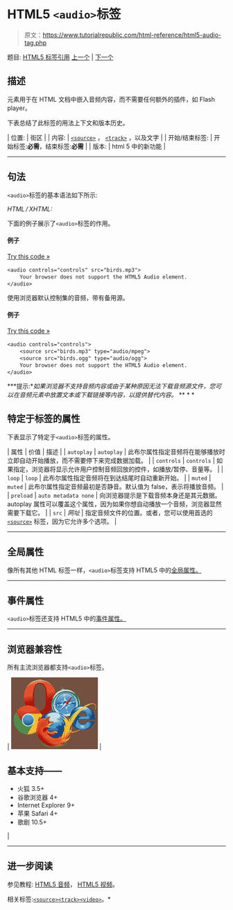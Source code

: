 # HTML5 `<audio>`标签

> 原文：<https://www.tutorialrepublic.com/html-reference/html5-audio-tag.php>

题目: [HTML5 标签引用](html5-tags.php) [上一个](html5-aside-tag.php) | [下一个](html-b-tag.php)

## 描述

元素用于在 HTML 文档中嵌入音频内容，而不需要任何额外的插件，如 Flash player。

下表总结了此标签的用法上下文和版本历史。

| 位置: | 街区 |
| 内容: | [`<source>`](html5-source-tag.php) ， [`<track>`](html5-track-tag.php) ，以及文字 |
| 开始/结束标签: | 开始标签:**必需**，结束标签:**必需** |
| 版本: | html 5 中的新功能 |

* * *

## 句法

`<audio>`标签的基本语法如下所示:

*HTML / XHTML:* <audio> ... </audio>

下面的例子展示了`<audio>`标签的作用。

#### 例子

[Try this code »](../codelab.php?topic=html5&file=audio-tag "Try this code using online Editor")

```
<audio controls="controls" src="birds.mp3">
    Your browser does not support the HTML5 Audio element.
</audio>
```

使用浏览器默认控制集的音频，带有备用源。

#### 例子

[Try this code »](../codelab.php?topic=html5&file=audio-tag-with-multiple-sources "Try this code using online Editor")

```
<audio controls="controls">
    <source src="birds.mp3" type="audio/mpeg">
    <source src="birds.ogg" type="audio/ogg">
    Your browser does not support the HTML5 Audio element.
</audio>
```

 ***提示:**如果浏览器不支持音频内容或由于某种原因无法下载音频源文件，您可以在音频元素中放置文本或下载链接等内容，以提供替代内容。*  ** * *

## 特定于标签的属性

下表显示了特定于`<audio>`标签的属性。

| 属性 | 价值 | 描述 |
| `autoplay` | `autoplay` | 此布尔属性指定音频将在能够播放时立即自动开始播放，而不需要停下来完成数据加载。 |
| `controls` | `controls` | 如果指定，浏览器将显示允许用户控制音频回放的控件，如播放/暂停、音量等。 |
| `loop` | `loop` | 此布尔属性指定音频将在到达结尾时自动重新开始。 |
| `muted` | `muted` | 此布尔属性指定音频最初是否静音。默认值为 false，表示将播放音频。 |
| `preload` | `auto
metadata
none` | 向浏览器提示是下载音频本身还是其元数据。autoplay 属性可以覆盖这个属性，因为如果你想自动播放一个音频，浏览器显然需要下载它。 |
| `src` | *网址* | 指定音频文件的位置。或者，您可以使用首选的 [`<source>`](html5-source-tag.php) 标签，因为它允许多个选项。 |

* * *

## 全局属性

像所有其他 HTML 标签一样，`<audio>`标签支持 HTML5 中的[全局属性。](html5-global-attributes.php)

* * *

## 事件属性

`<audio>`标签还支持 HTML5 中的[事件属性。](html5-event-attributes.php)

* * *

## 浏览器兼容性

所有主流浏览器都支持`<audio>`标签。

| ![Browsers Icon](img/e9331123c77668c1832e541c2fca1002.png) | 

## 基本支持——

*   火狐 3.5+
*   谷歌浏览器 4+
*   Internet Explorer 9+
*   苹果 Safari 4+
*   歌剧 10.5+

 |

* * *

## 进一步阅读

参见教程: [HTML5 音频](../html-tutorial/html5-audio.php)， [HTML5 视频](../html-tutorial/html5-video.php)。

相关标签:[`<source>`](html5-source-tag.php)[`<track>`](html5-track-tag.php)[`<video>`](html5-video-tag.php)。*